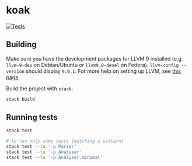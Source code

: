 # koak

[![Tests](https://github.com/nasso/koak/actions/workflows/tests.yml/badge.svg)](https://github.com/nasso/koak/actions/workflows/tests.yml)

## Building

Make sure you have the development packages for LLVM 9 installed (e.g.
`llvm-9-dev` on Debian/Ubuntu or `llvm9.0-devel` on Fedora).
`llvm-config --version` should display `9.0.1`. For more help on setting up
LLVM, see [this page](https://github.com/nasso/koak/wiki/LLVM-setup-guide).

Build the project with `stack`:

```sh
stack build
```

## Running tests

```sh
stack test

# to run only some tests (matching a pattern)
stack test --ta '-p Parser'
stack test --ta '-p Analyser'
stack test --ta '-p Analyser.minimal'
```
